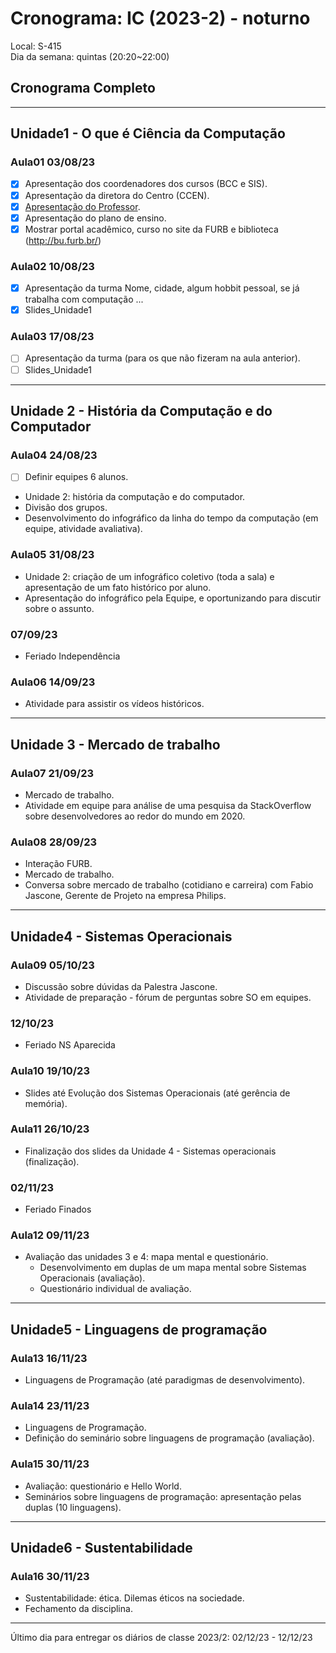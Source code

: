 # Cronograma: IC (2023-2) - noturno

Local: S-415  
Dia da semana: quintas (20:20\~22:00)  

## Cronograma Completo

-----------

## Unidade1 - O que é Ciência da Computação

### Aula01 03/08/23

- [x] Apresentação dos coordenadores dos cursos (BCC e SIS).  
- [x] Apresentação da diretora do Centro (CCEN).  
- [x] [Apresentação do Professor](https://github.com/dalton-reis/dalton-reis "Apresentação do Professor").  
- [x] Apresentação do plano de ensino.  
- [x] Mostrar portal acadêmico, curso no site da FURB  e biblioteca (<http://bu.furb.br/>)  

### Aula02 10/08/23

- [x] Apresentação da turma <!-- Pandêmia ... (ligar câmera HD do PC para mostrar o aluno na sala). -->
    <!-- Senão tiver câmera (pode usar celular) -->
    <!-- Senão tiver microfone, escreve no Chat do Teams que eu leio -->  
    Nome, cidade, algum hobbit pessoal, se já trabalha com computação ...
- [x] Slides_Unidade1  

### Aula03 17/08/23

- [ ] Apresentação da turma (para os que não fizeram na aula anterior).  
- [ ] Slides_Unidade1  

-----------

## Unidade 2 - História da Computação e do Computador

### Aula04 24/08/23

- [ ] Definir equipes 6 alunos.  
- Unidade 2: história da computação e do computador.  
- Divisão dos grupos.  
- Desenvolvimento do infográfico da linha do tempo da computação (em equipe, atividade avaliativa).  

### Aula05 31/08/23

- Unidade 2: criação de um infográfico coletivo (toda a sala) e apresentação  de um fato histórico por aluno.
- Apresentação do infográfico pela Equipe, e oportunizando para discutir sobre o assunto.  

### 07/09/23

- Feriado Independência  

### Aula06 14/09/23

- Atividade para assistir os vídeos históricos.  

-----------

## Unidade 3 - Mercado de trabalho

### Aula07 21/09/23

- Mercado de trabalho.  
- Atividade em equipe para análise de uma pesquisa da StackOverflow sobre desenvolvedores ao redor do mundo em 2020.  

### Aula08 28/09/23

- Interação FURB.  
- Mercado de trabalho.  
- Conversa sobre mercado de trabalho (cotidiano e carreira) com Fabio Jascone, Gerente de Projeto na empresa Philips.

-----------

## Unidade4 - Sistemas Operacionais

### Aula09 05/10/23

- Discussão sobre dúvidas da Palestra Jascone.  
- Atividade de preparação - fórum de perguntas sobre SO em equipes.  

### 12/10/23

- Feriado NS Aparecida  

### Aula10 19/10/23

- Slides até Evolução dos Sistemas Operacionais (até gerência de memória).  

### Aula11 26/10/23

- Finalização dos slides da Unidade 4 - Sistemas operacionais (finalização).  

### 02/11/23

- Feriado Finados  

### Aula12 09/11/23

- Avaliação das unidades 3 e 4: mapa mental e questionário.  
  - Desenvolvimento em duplas de um mapa mental sobre Sistemas Operacionais (avaliação).  
  - Questionário individual de avaliação.  

-----------

## Unidade5 - Linguagens de programação

### Aula13 16/11/23

- Linguagens de Programação (até paradigmas de desenvolvimento).  

### Aula14 23/11/23

- Linguagens de Programação.  
- Definição do seminário sobre linguagens de programação (avaliação).  

### Aula15 30/11/23

- Avaliação: questionário e Hello World.  
- Seminários sobre linguagens de programação: apresentação pelas duplas (10 linguagens).  

-----------

## Unidade6 - Sustentabilidade

### Aula16 30/11/23

- Sustentabilidade: ética. Dilemas éticos na sociedade.  
- Fechamento da disciplina.  

-----------

Último dia para entregar os diários de classe 2023/2: 02/12/23 - 12/12/23

<!-- 
Ideias
- Caça ao tesouro para conhecer diferentes locais da FURB
- formar frase (GELB) talvez com timeline da história da computação
- sala de aula invertida
- fazer filmes sobre sistemas operacionais ou mapa mental
- Mercado de trabalho - visitar empresa
- Mercado de trabalho - skype com ex-aluno que virou pesquisador)
vídeo sobre por que programar: https://www.youtube.com/watch?v=iKKOV4yGI_M
História: livro da PUC e livro Os Inovadores

Sustentabilidade: artigo das tendências gartner, marco legal da Internet, pesquisa da stackoverflow

Repercussões sociais: p. 15 Brookshear
- Produzir texto colaborativo sobre algum tema como avaliação

Linguagens de programação: em duplas escolhem linguagens e tem que mostrar um Hello World.

Unidade 3: vídeo conferência com Prof. Leandro Fernandes (UFF) sobre carreira acadêmica.
- Conversa sobre mercado de trabalho (cotidiano e carreira) com Fábio Jascone, Gerente de Pesquisa e Desenvolvimento, Divisão de Informática na Cardiologia, Philips.

-->

